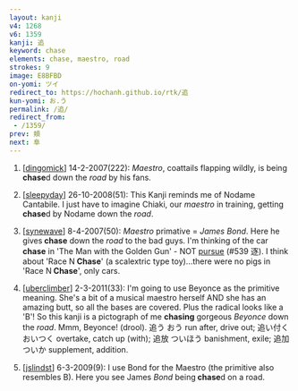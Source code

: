 ```yaml
---
layout: kanji
v4: 1268
v6: 1359
kanji: 追
keyword: chase
elements: chase, maestro, road
strokes: 9
image: E8BFBD
on-yomi: ツイ
redirect_to: https://hochanh.github.io/rtk/追
kun-yomi: お.う
permalink: /追/
redirect_from:
 - /1359/
prev: 頬
next: 阜
---
```


1) [<a href="http://kanji.koohii.com/profile/dingomick">dingomick</a>] 14-2-2007(222): <em>Maestro</em>, coattails flapping wildly, is being <strong>chase</strong>d down the <em>road</em> by his fans.

2) [<a href="http://kanji.koohii.com/profile/sleepyday">sleepyday</a>] 26-10-2008(51): This Kanji reminds me of Nodame Cantabile. I just have to imagine Chiaki, our <em>maestro</em> in training, getting<strong> chase</strong>d by Nodame down the <em>road</em>.

3) [<a href="http://kanji.koohii.com/profile/synewave">synewave</a>] 8-4-2007(50): <em>Maestro</em> primative = <em>James Bond</em>. Here he gives<strong> chase</strong> down the <em>road</em> to the bad guys. I&#039;m thinking of the car<strong> chase</strong> in &#039;The Man with the Golden Gun&#039; - NOT <a href="../v4/539.html">pursue</a> (#539 逐). I think about &#039;Race N<strong> Chase</strong>&#039; (a scalextric type toy)...there were no pigs in &#039;Race N<strong> Chase</strong>&#039;, only cars.

4) [<a href="http://kanji.koohii.com/profile/uberclimber">uberclimber</a>] 2-3-2011(33): I&#039;m going to use Beyonce as the primitive meaning. She&#039;s a bit of a musical maestro herself AND she has an amazing butt, so all the bases are covered. Plus the radical looks like a &#039;B&#039;! So this kanji is a pictograph of me <strong>chasing</strong> gorgeous <em>Beyonce</em> down the <em>road</em>. Mmm, Beyonce! (drool). 追う おう run after, drive out; 追い付く おいつく overtake, catch up (with); 追放 ついほう banishment, exile; 追加 ついか supplement, addition.

5) [<a href="http://kanji.koohii.com/profile/jslindst">jslindst</a>] 6-3-2009(9): I use Bond for the Maestro (the primitive also resembles B). Here you see James <em>Bond</em> being<strong> chase</strong>d on a road.

